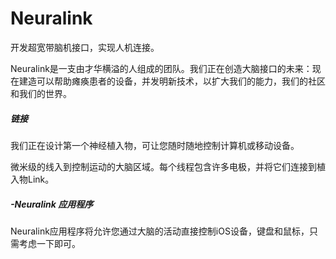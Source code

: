 # 

# Neuralink

开发超宽带脑机接口，实现人机连接。

Neuralink是一支由才华横溢的人组成的团队。我们正在创造大脑接口的未来：现在建造可以帮助瘫痪患者的设备，并发明新技术，以扩大我们的能力，我们的社区和我们的世界。

##### 链接

我们正在设计第一个神经植入物，可让您随时随地控制计算机或移动设备。

微米级的线入到控制运动的大脑区域。每个线程包含许多电极，并将它们连接到植入物Link。

#####  -Neuralink 应用程序
Neuralink应用程序将允许您通过大脑的活动直接控制iOS设备，键盘和鼠标，只需考虑一下即可。

